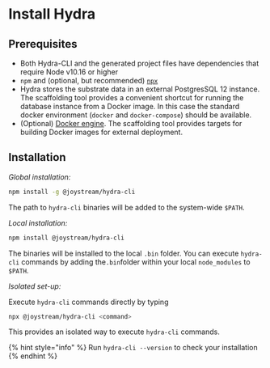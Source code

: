 # Install Hydra

## Prerequisites

* Both Hydra-CLI and the generated project files have dependencies that require Node v10.16 or higher
* `npm` and \(optional, but recommended\) [`npx`](https://www.npmjs.com/package/npx)
* Hydra stores the substrate data in an external PostgresSQL 12 instance. The scaffolding tool provides a convenient shortcut for running the database instance from a Docker image. In this case the standard docker environment \(`docker` and `docker-compose`\) should be available.
* \(Optional\) [Docker engine](https://docs.docker.com/engine/install/). The scaffolding tool provides targets for building Docker images for external deployment.

## Installation

_Global installation:_

```bash
npm install -g @joystream/hydra-cli
```

The path to `hydra-cli` binaries will be added to the system-wide `$PATH`.

_Local installation:_

```bash
npm install @joystream/hydra-cli
```

The binaries will be installed to the local `.bin` folder. You can execute `hydra-cli` commands by adding the`.bin`folder within your local `node_modules` to `$PATH`.

_Isolated set-up:_

Execute `hydra-cli` commands directly by typing

```bash
npx @joystream/hydra-cli <command>
```

This provides an isolated way to execute `hydra-cli` commands.

{% hint style="info" %}
Run `hydra-cli --version` to check your installation
{% endhint %}

